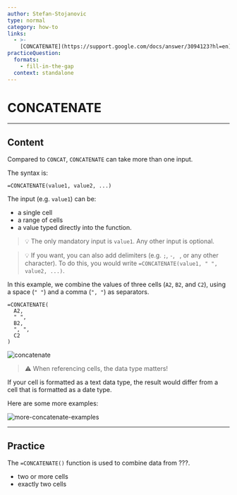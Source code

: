 ```yaml
---
author: Stefan-Stojanovic
type: normal
category: how-to
links:
  - >-
    [CONCATENATE](https://support.google.com/docs/answer/3094123?hl=en){documentation}
practiceQuestion:
  formats:
    - fill-in-the-gap
  context: standalone
---
```


# CONCATENATE


---

## Content

Compared to `CONCAT`, `CONCATENATE` can take more than one input.

The syntax is:

```plain-text
=CONCATENATE(value1, value2, ...)
```

The input (e.g. `value1`) can be:

- a single cell
- a range of cells
- a value typed directly into the function.

> 💡 The only mandatory input is `value1`. Any other input is optional.

> 💡 If you want, you can also add delimiters (e.g. `;`, `-`, ` `, or any other character).
> To do this, you would write `=CONCATENATE(value1, " ", value2, ...)`.

In this example, we combine the values of three cells (`A2`, `B2`, and `C2`), using a space (`" "`) and a comma (`", "`) as separators. 

```plain-text
=CONCATENATE(
  A2,
  " ",
  B2,
  ", ",
  C2
)
```

![concatenate](https://img.enkipro.com/097aae294b02996550bc7bb24745af5e.png)

> ⚠️ When referencing cells, the data type matters!

If your cell is formatted as a text data type, the result would differ from a cell that is formatted as a date type.

Here are some more examples:

![more-concatenate-examples](https://img.enkipro.com/1107969b8b5426ab84122f7a30f56555.png)


---

## Practice

The `=CONCATENATE()` function is used to combine data from ???.

- two or more cells
- exactly two cells
 